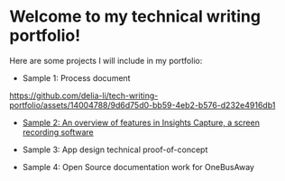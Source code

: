 # Welcome to my technical writing portfolio!

Here are some projects I will include in my portfolio:
* Sample 1: Process document


https://github.com/delia-li/tech-writing-portfolio/assets/14004788/9d6d75d0-bb59-4eb2-b576-d232e4916db1


* [Sample 2: An overview of features in Insights Capture, a screen recording software](./insights_capture/insights_capture.md)

* Sample 3: App design technical proof-of-concept

* Sample 4: Open Source documentation work for OneBusAway
